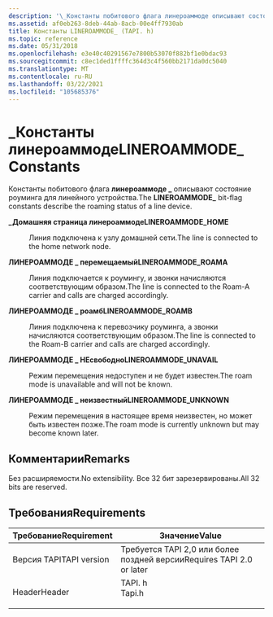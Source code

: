 ```yaml
---
description: '\_Константы побитового флага линероаммоде описывают состояние роуминга для линейного устройства.'
ms.assetid: af0eb263-8deb-44ab-8acb-00e4ff7930ab
title: Константы LINEROAMMODE_ (TAPI. h)
ms.topic: reference
ms.date: 05/31/2018
ms.openlocfilehash: e3e40c40291567e7800b53070f882bf1e0bdac93
ms.sourcegitcommit: c8ec1ded1ffffc364d3c4f560bb2171da0dc5040
ms.translationtype: MT
ms.contentlocale: ru-RU
ms.lasthandoff: 03/22/2021
ms.locfileid: "105685376"
---
```

# <a name="lineroammode_-constants"></a><span data-ttu-id="8639b-103">\_Константы линероаммоде</span><span class="sxs-lookup"><span data-stu-id="8639b-103">LINEROAMMODE\_ Constants</span></span>

<span data-ttu-id="8639b-104">Константы побитового флага **линероаммоде \_** описывают состояние роуминга для линейного устройства.</span><span class="sxs-lookup"><span data-stu-id="8639b-104">The **LINEROAMMODE\_** bit-flag constants describe the roaming status of a line device.</span></span>

<dl> <dt>

<span data-ttu-id="8639b-105"><span id="LINEROAMMODE_HOME"></span><span id="lineroammode_home"></span>**\_Домашняя страница линероаммоде**</span><span class="sxs-lookup"><span data-stu-id="8639b-105"><span id="LINEROAMMODE_HOME"></span><span id="lineroammode_home"></span>**LINEROAMMODE\_HOME**</span></span>
</dt> <dd> <dl> <dt>



<span data-ttu-id="8639b-106">Линия подключена к узлу домашней сети.</span><span class="sxs-lookup"><span data-stu-id="8639b-106">The line is connected to the home network node.</span></span>


</dt> </dl> </dd> <dt>

<span data-ttu-id="8639b-107"><span id="LINEROAMMODE_ROAMA"></span><span id="lineroammode_roama"></span>**ЛИНЕРОАММОДЕ \_ перемещаемый**</span><span class="sxs-lookup"><span data-stu-id="8639b-107"><span id="LINEROAMMODE_ROAMA"></span><span id="lineroammode_roama"></span>**LINEROAMMODE\_ROAMA**</span></span>
</dt> <dd> <dl> <dt>



<span data-ttu-id="8639b-108">Линия подключается к роумингу, и звонки начисляются соответствующим образом.</span><span class="sxs-lookup"><span data-stu-id="8639b-108">The line is connected to the Roam-A carrier and calls are charged accordingly.</span></span>


</dt> </dl> </dd> <dt>

<span data-ttu-id="8639b-109"><span id="LINEROAMMODE_ROAMB"></span><span id="lineroammode_roamb"></span>**ЛИНЕРОАММОДЕ \_ роамб**</span><span class="sxs-lookup"><span data-stu-id="8639b-109"><span id="LINEROAMMODE_ROAMB"></span><span id="lineroammode_roamb"></span>**LINEROAMMODE\_ROAMB**</span></span>
</dt> <dd> <dl> <dt>



<span data-ttu-id="8639b-110">Линия подключена к перевозчику роуминга, а звонки начисляются соответствующим образом.</span><span class="sxs-lookup"><span data-stu-id="8639b-110">The line is connected to the Roam-B carrier and calls are charged accordingly.</span></span>


</dt> </dl> </dd> <dt>

<span data-ttu-id="8639b-111"><span id="LINEROAMMODE_UNAVAIL"></span><span id="lineroammode_unavail"></span>**ЛИНЕРОАММОДЕ \_ НЕсвободно**</span><span class="sxs-lookup"><span data-stu-id="8639b-111"><span id="LINEROAMMODE_UNAVAIL"></span><span id="lineroammode_unavail"></span>**LINEROAMMODE\_UNAVAIL**</span></span>
</dt> <dd> <dl> <dt>



<span data-ttu-id="8639b-112">Режим перемещения недоступен и не будет известен.</span><span class="sxs-lookup"><span data-stu-id="8639b-112">The roam mode is unavailable and will not be known.</span></span>


</dt> </dl> </dd> <dt>

<span data-ttu-id="8639b-113"><span id="LINEROAMMODE_UNKNOWN"></span><span id="lineroammode_unknown"></span>**ЛИНЕРОАММОДЕ \_ неизвестный**</span><span class="sxs-lookup"><span data-stu-id="8639b-113"><span id="LINEROAMMODE_UNKNOWN"></span><span id="lineroammode_unknown"></span>**LINEROAMMODE\_UNKNOWN**</span></span>
</dt> <dd> <dl> <dt>



<span data-ttu-id="8639b-114">Режим перемещения в настоящее время неизвестен, но может быть известен позже.</span><span class="sxs-lookup"><span data-stu-id="8639b-114">The roam mode is currently unknown but may become known later.</span></span>


</dt> </dl> </dd> </dl>

## <a name="remarks"></a><span data-ttu-id="8639b-115">Комментарии</span><span class="sxs-lookup"><span data-stu-id="8639b-115">Remarks</span></span>

<span data-ttu-id="8639b-116">Без расширяемости.</span><span class="sxs-lookup"><span data-stu-id="8639b-116">No extensibility.</span></span> <span data-ttu-id="8639b-117">Все 32 бит зарезервированы.</span><span class="sxs-lookup"><span data-stu-id="8639b-117">All 32 bits are reserved.</span></span>

## <a name="requirements"></a><span data-ttu-id="8639b-118">Требования</span><span class="sxs-lookup"><span data-stu-id="8639b-118">Requirements</span></span>



| <span data-ttu-id="8639b-119">Требование</span><span class="sxs-lookup"><span data-stu-id="8639b-119">Requirement</span></span> | <span data-ttu-id="8639b-120">Значение</span><span class="sxs-lookup"><span data-stu-id="8639b-120">Value</span></span> |
|-------------------------|-----------------------------------------------------------------------------------|
| <span data-ttu-id="8639b-121">Версия TAPI</span><span class="sxs-lookup"><span data-stu-id="8639b-121">TAPI version</span></span><br/> | <span data-ttu-id="8639b-122">Требуется TAPI 2,0 или более поздней версии</span><span class="sxs-lookup"><span data-stu-id="8639b-122">Requires TAPI 2.0 or later</span></span><br/>                                             |
| <span data-ttu-id="8639b-123">Header</span><span class="sxs-lookup"><span data-stu-id="8639b-123">Header</span></span><br/>       | <dl> <span data-ttu-id="8639b-124"><dt>TAPI. h</dt></span><span class="sxs-lookup"><span data-stu-id="8639b-124"><dt>Tapi.h</dt></span></span> </dl> |



 

 




